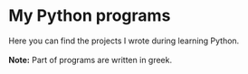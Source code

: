 # My Python programs
 Here you can find the projects I wrote during learning Python.
 <br><br>
 <strong>Note:</strong> Part of programs are written in greek.
